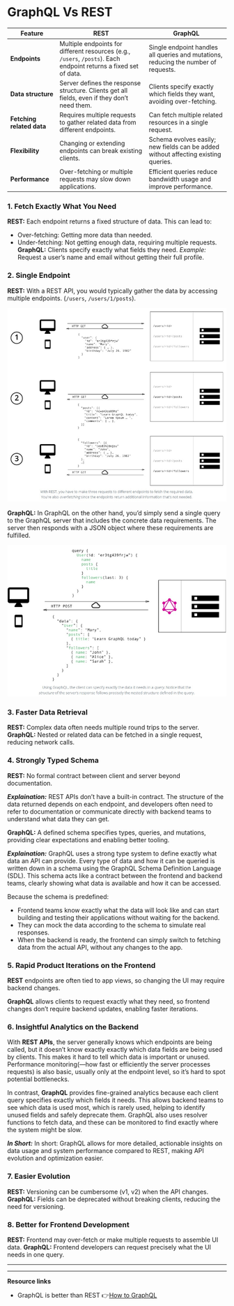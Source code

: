 # GraphQL Vs REST

| Feature                   | REST                                                                                                              | GraphQL                                                                             |
| ------------------------- | ----------------------------------------------------------------------------------------------------------------- | ----------------------------------------------------------------------------------- |
| **Endpoints**             | Multiple endpoints for different resources (e.g., `/users`, `/posts`). Each endpoint returns a fixed set of data. | Single endpoint handles all queries and mutations, reducing the number of requests. |
| **Data structure**        | Server defines the response structure. Clients get all fields, even if they don’t need them.                      | Clients specify exactly which fields they want, avoiding over-fetching.             |
| **Fetching related data** | Requires multiple requests to gather related data from different endpoints.                                       | Can fetch multiple related resources in a single request.                           |
| **Flexibility**           | Changing or extending endpoints can break existing clients.                                                       | Schema evolves easily; new fields can be added without affecting existing queries.  |
| **Performance**           | Over-fetching or multiple requests may slow down applications.                                                    | Efficient queries reduce bandwidth usage and improve performance.                   |

### 1. Fetch Exactly What You Need

**REST:** Each endpoint returns a fixed structure of data. This can lead to:

- Over-fetching: Getting more data than needed.
- Under-fetching: Not getting enough data, requiring multiple requests.
  **GraphQL:** Clients specify exactly what fields they need.
  _Example:_ Request a user’s name and email without getting their full profile.

### 2. Single Endpoint

**REST:** With a REST API, you would typically gather the data by accessing multiple endpoints. (`/users`, `/users/1/posts`).

![REST-fetch-image](/Images/RESTvsGraphQL/REST-fetch.jpg)

**GraphQL:** In GraphQL on the other hand, you’d simply send a single query to the GraphQL server that includes the concrete data requirements. The server then responds with a JSON object where these requirements are fulfilled.

![GraphQL-fetch-image](/Images/RESTvsGraphQL/GraphQL-fetch.jpg)

### 3. Faster Data Retrieval

**REST:** Complex data often needs multiple round trips to the server.
**GraphQL:** Nested or related data can be fetched in a single request, reducing network calls.

### 4. Strongly Typed Schema

**REST:** No formal contract between client and server beyond documentation.

**_Explaination:_** REST APIs don’t have a built-in contract. The structure of the data returned depends on each endpoint, and developers often need to refer to documentation or communicate directly with backend teams to understand what data they can get.

**GraphQL:** A defined schema specifies types, queries, and mutations, providing clear expectations and enabling better tooling.

**_Explaination:_** GraphQL uses a strong type system to define exactly what data an API can provide. Every type of data and how it can be queried is written down in a schema using the GraphQL Schema Definition Language (SDL). This schema acts like a contract between the frontend and backend teams, clearly showing what data is available and how it can be accessed.

Because the schema is predefined:

- Frontend teams know exactly what the data will look like and can start building and testing their applications without waiting for the backend.
- They can mock the data according to the schema to simulate real responses.
- When the backend is ready, the frontend can simply switch to fetching data from the actual API, without any changes to the app.

### 5. Rapid Product Iterations on the Frontend

**REST** endpoints are often tied to app views, so changing the UI may require backend changes.

**GraphQL** allows clients to request exactly what they need, so frontend changes don’t require backend updates, enabling faster iterations.

### 6. Insightful Analytics on the Backend

With **REST APIs**, the server generally knows which endpoints are being called, but it doesn’t know exactly exactly which data fields are being used by clients. This makes it hard to tell which data is important or unused. Performance monitoring(—how fast or efficiently the server processes requests) is also basic, usually only at the endpoint level, so it’s hard to spot potential bottlenecks.

In contrast, **GraphQL** provides fine-grained analytics because each client query specifies exactly which fields it needs. This allows backend teams to see which data is used most, which is rarely used, helping to identify unused fields and safely deprecate them. GraphQL also uses resolver functions to fetch data, and these can be monitored to find exactly where the system might be slow.

**_In Short:_** In short: GraphQL allows for more detailed, actionable insights on data usage and system performance compared to REST, making API evolution and optimization easier.

### 7. Easier Evolution

**REST:** Versioning can be cumbersome (v1, v2) when the API changes.
**GraphQL:** Fields can be deprecated without breaking clients, reducing the need for versioning.

### 8. Better for Frontend Development

**REST:** Frontend may over-fetch or make multiple requests to assemble UI data.
**GraphQL:** Frontend developers can request precisely what the UI needs in one query.

---

---

**Resource links**

- GraphQL is better than REST 👉[How to GraphQL](https://www.howtographql.com/basics/1-graphql-is-the-better-rest/)
